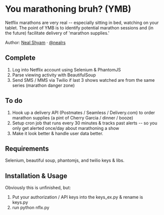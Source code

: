 # You marathoning bruh? (YMB)

Netflix marathons are very real --  especially sitting in bed, watching on your tablet. The point of YMB is to identify potential marathon sessions and (in the future) facilitate delivery of 'marathon supplies.'

Author: [Neal Shyam](http://nealshyam.com)  &middot; [@nealrs](http://twitter.com/nealrs) 

## Complete

1. Log into Netflix account using Selenium & PhantomJS
2. Parse viewing activity with BeautifulSoup
3. Send SMS / MMS via Twilio if last 3 shows watched are from the same series (marathon danger zone)

## To do

1. Hook up a delivery API (Postmates / Seamless / Delivery.com) to order marathon supplies (a pint of Cherry Garcia / dinner / booze)
2. Setup cron job that runs every 30 minutes & tracks past alerts -- so you only get alerted once/day about marathoning a show
3. Make it look better & handle user data better.

## Requirements

Selenium, beautiful soup, phantomjs, and twilio keys & libs.

## Installation & Usage

Obviously this is unfinished, but:

1. Put your authorization / API keys into the keys_ex.py & rename is keys.py
2. run python nflx.py